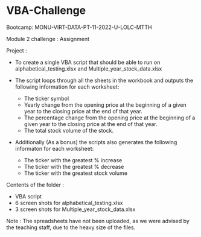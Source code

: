 # VBA-Challenge

Bootcamp: MONU-VIRT-DATA-PT-11-2022-U-LOLC-MTTH

Module 2 challenge : Assignment

Project : 

- To create a single VBA script that should be able to run on alphabetical_testing.xlsx and Multiple_year_stock_data.xlsx

- The script loops through all the sheets in the workbook and outputs the following information for each worksheet:

	- The ticker symbol
	- Yearly change from the opening price at the beginning of a given year to the closing price at the end of that year.
	- The percentage change from the opening price at the beginning of a given year to the closing price at the end of that year.
	- The total stock volume of the stock.

- Additionally (As a bonus)  the scripts also generates the following informaton for each worksheet:

	- The ticker with the greatest % increase
	- The ticker with the greatest % decrease 
	- The ticker with the greatest stock volume

Contents of the folder : 

- VBA script
- 6 screen shots for alphabetical_testing.xlsx
- 3 screen shots for Multiple_year_stock_data.xlsx

Note : The spreadsheets have not been uploaded, as we were advised by the teaching staff, due to the heavy size of the files.
 